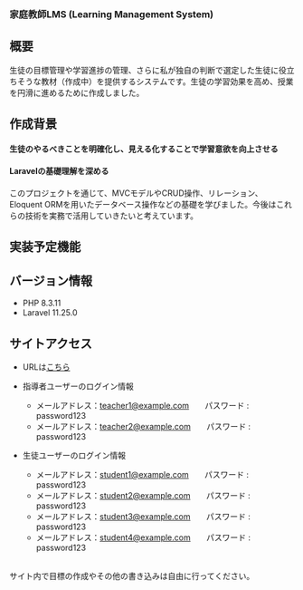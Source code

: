 ### 家庭教師LMS (Learning Management System)

## 概要
生徒の目標管理や学習進捗の管理、さらに私が独自の判断で選定した生徒に役立ちそうな教材（作成中）を提供するシステムです。生徒の学習効果を高め、授業を円滑に進めるために作成しました。

## 作成背景

#### 生徒のやるべきことを明確化し、見える化することで学習意欲を向上させる

#### Laravelの基礎理解を深める
このプロジェクトを通じて、MVCモデルやCRUD操作、リレーション、Eloquent ORMを用いたデータベース操作などの基礎を学びました。今後はこれらの技術を実務で活用していきたいと考えています。

## 実装予定機能


## バージョン情報

- PHP 8.3.11
- Laravel 11.25.0

## サイトアクセス

- URLは<a href="https://kateikyoshi-lms.com/">こちら</a>
- 指導者ユーザーのログイン情報
    - メールアドレス：teacher1@example.com　　パスワード : password123
    - メールアドレス：teacher2@example.com　　パスワード : password123
  
- 生徒ユーザーのログイン情報
    - メールアドレス：student1@example.com　　パスワード : password123
    - メールアドレス：student2@example.com　　パスワード : password123
    - メールアドレス：student3@example.com　　パスワード : password123
    - メールアドレス：student4@example.com　　パスワード : password123
<br />
サイト内で目標の作成やその他の書き込みは自由に行ってください。
